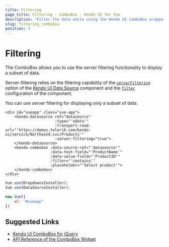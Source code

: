 ```yaml
---
title: Filtering
page_title: Filtering - ComboBox - Kendo UI for Vue
description: "Filter the data while using the Kendo UI ComboBox wrapper for Vue."
slug: filtering_combobox
position: 3
---
```


# Filtering

The ComboBox allows you to use the server filtering functionality to display a subset of data.

Server-filtering relies on the filtering capability of the [`serverFiltering`](https://docs.telerik.com/kendo-ui/api/javascript/data/datasource#configuration-serverFiltering) option of the [Kendo UI Data Source](https://docs.telerik.com/kendo-ui/framework/datasource/overview) component and the [`filter`](https://docs.telerik.com/kendo-ui/api/javascript/ui/combobox#configuration-filter) configuration of the component.

You can use server filtering for displaying only a subset of data.

```html-preview
<div id="vueapp" class="vue-app">
    <kendo-datasource ref="datasource"
                      :type="'odata'"
                      :transport-read-url="'https://demos.telerik.com/kendo-ui/service/Northwind.svc/Products'"
                      :server-filtering="true">
    </kendo-datasource>
    <kendo-combobox :data-source-ref="'datasource'"
                    :data-text-field="'ProductName'"
                    :data-value-field="'ProductID'"
                    :filter="'contains'"
                    :placeholder="'Select product'">
    </kendo-combobox>
</div>
```
```js
Vue.use(DropdownsInstaller);
Vue.use(DataSourceInstaller);

new Vue({
    el: "#vueapp"
})
```

## Suggested Links

* [Kendo UI ComboBox for jQuery](https://docs.telerik.com/kendo-ui/controls/editors/combobox/overview)
* [API Reference of the ComboBox Widget](https://docs.telerik.com/kendo-ui/api/javascript/ui/combobox)
